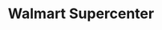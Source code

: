 ---
title: "Walmart Supercenter"
url: /glendale/walmart-supercenter-west-bell-road/
shop: Supermarkt
---